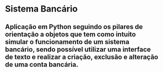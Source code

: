 # Sistema Bancário

## Aplicação em Python seguindo os pilares de orientação a objetos que tem como intuito simular o funcionamento de um sistema bancário, sendo possível utilizar uma interface de texto e realizar a criação, exclusão e alteração de uma conta bancária.
